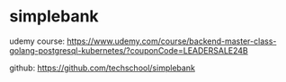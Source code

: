 # simplebank
udemy course: https://www.udemy.com/course/backend-master-class-golang-postgresql-kubernetes/?couponCode=LEADERSALE24B

github: https://github.com/techschool/simplebank
